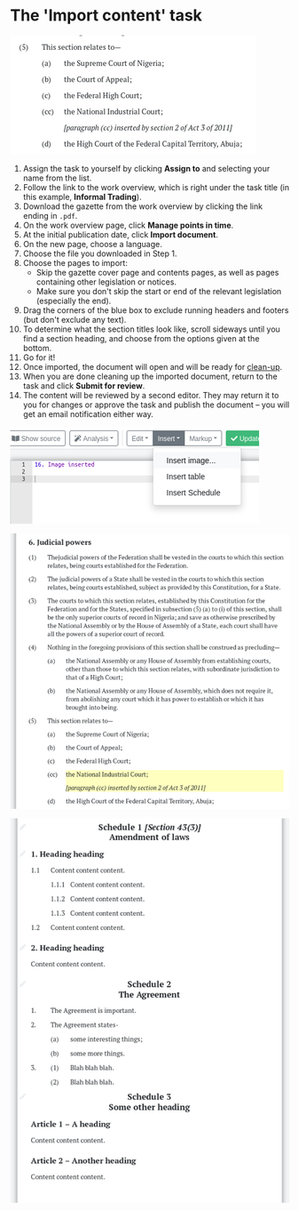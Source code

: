 # The 'Import content' task

![The task \(Steps 1 and 2\)](../.gitbook/assets/image%20%2820%29.png)

1. Assign the task to yourself by clicking **Assign to** and selecting your name from the list.
2. Follow the link to the work overview, which is right under the task title  \(in this example, **Informal Trading**\).
3. Download the gazette from the work overview by clicking the link ending in `.pdf`.
4. On the work overview page, click **Manage points in time**.
5. At the initial publication date, click **Import document**.
6. On the new page, choose a language.
7. Choose the file you downloaded in Step 1.
8. Choose the pages to import: 
   * Skip the gazette cover page and contents pages, as well as pages containing other legislation or notices.
   * Make sure you don't skip the start or end of the relevant legislation \(especially the end\).
9. Drag the corners of the blue box to exclude running headers and footers \(but don't exclude any text\).
10. To determine what the section titles look like, scroll sideways until you find a section heading, and choose from the options given at the bottom.
11. Go for it!
12. Once imported, the document will open and will be ready for [clean-up](../editing-a-document/cleaning-up-an-import.md).
13. When you are done cleaning up the imported document, return to the task and click **Submit for review**.
14. The content will be reviewed by a second editor. They may return it to you for changes or approve the task and publish the document – you will get an email notification either way.

![The work overview \(Steps 3 and 4\)](../.gitbook/assets/image%20%2847%29.png)

![The initial publication date \(Step 5\)](../.gitbook/assets/image%20%282%29.png)

![The import page \(Steps 6 to 11\)](../.gitbook/assets/image%20%2836%29.png)



